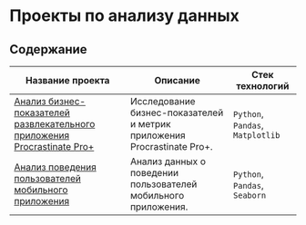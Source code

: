# Проекты по анализу данных

## Содержание

| Название проекта                                     | Описание                                                                                   | Стек технологий                    |
|------------------------------------------------------|--------------------------------------------------------------------------------------------|------------------------------------|
| [Анализ бизнес-показателей развлекательного приложения Procrastinate Pro+](https://github.com/shakhbanov/Data-Analytics/tree/main/Анализ%20бизнес-показателей%20развлекательного%20приложения%20Procrastinate%20Pro%2B)         | Исследование бизнес-показателей и метрик приложения Procrastinate Pro+.                      | `Python`, `Pandas`, `Matplotlib`         |
| [Анализ поведения пользователей мобильного приложения](https://github.com/shakhbanov/Data-Analytics/tree/main/Анализ%20поведения%20пользователей%20мобильного%20приложения)               | Анализ данных о поведении пользователей мобильного приложения.                                | `Python`, `Pandas`, `Seaborn`            |
